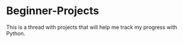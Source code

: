# Beginner-Projects

This is a thread with projects that will help me track my progress with Python. 
